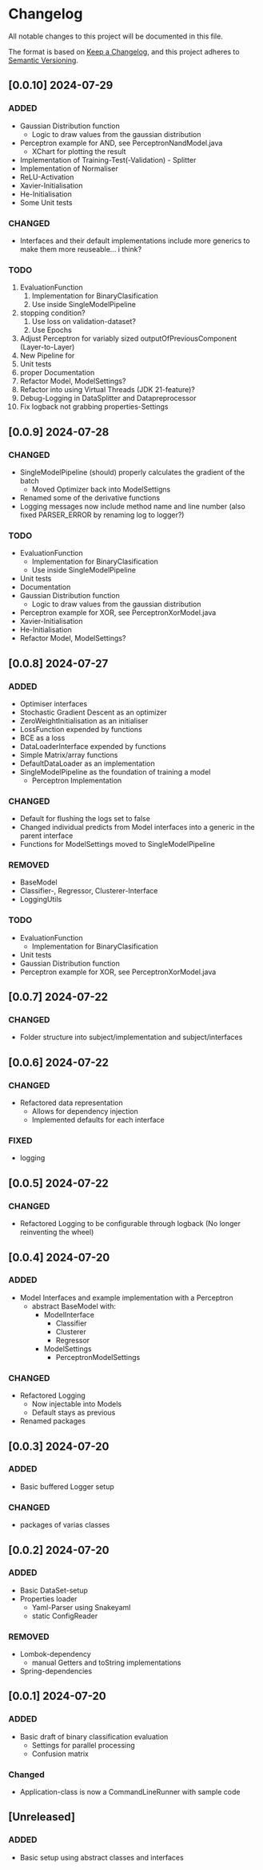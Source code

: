 # Changelog

All notable changes to this project will be documented in this file.

The format is based on [Keep a Changelog](https://keepachangelog.com/en/1.1.0/),
and this project adheres to [Semantic Versioning](https://semver.org/spec/v2.0.0.html).

## [0.0.10] 2024-07-29
### ADDED
- Gaussian Distribution function
    - Logic to draw values from the gaussian distribution
- Perceptron example for AND, see PerceptronNandModel.java
    - XChart for plotting the result
- Implementation of Training-Test(-Validation) - Splitter
- Implementation of Normaliser
- ReLU-Activation
- Xavier-Initialisation
- He-Initialisation
- Some Unit tests
### CHANGED
- Interfaces and their default implementations include more generics to make them more reuseable... i think? 
### TODO
1. EvaluationFunction
    1. Implementation for BinaryClasification
    2. Use inside SingleModelPipeline
3. stopping condition? 
    1. Use loss on validation-dataset?
    2. Use Epochs
4. Adjust Perceptron for variably sized outputOfPreviousComponent (Layer-to-Layer)
5. New Pipeline for 
6. Unit tests
7. proper Documentation
8. Refactor Model, ModelSettings?
9. Refactor into using Virtual Threads (JDK 21-feature)?
10. Debug-Logging in DataSplitter and Datapreprocessor
11. Fix logback not grabbing properties-Settings


## [0.0.9] 2024-07-28
### CHANGED
- SingleModelPipeline (should) properly calculates the gradient of the batch
    - Moved Optimizer back into ModelSettigns
- Renamed some of the derivative functions
- Logging messages now include method name and line number (also fixed PARSER_ERROR by renaming log to logger?)
### TODO
- EvaluationFunction
    - Implementation for BinaryClasification
    - Use inside SingleModelPipeline
- Unit tests
- Documentation
- Gaussian Distribution function
    - Logic to draw values from the gaussian distribution
- Perceptron example for XOR, see PerceptronXorModel.java
- Xavier-Initialisation
- He-Initialisation
- Refactor Model, ModelSettings?

## [0.0.8] 2024-07-27
### ADDED
- Optimiser interfaces
- Stochastic Gradient Descent as an optimizer
- ZeroWeightInitialisation as an initialiser
- LossFunction expended by functions
- BCE as a loss
- DataLoaderInterface expended by functions
- Simple Matrix/array functions
- DefaultDataLoader as an implementation
- SingleModelPipeline as the foundation of training a model
    - Perceptron Implementation
### CHANGED
- Default for flushing the logs set to false
- Changed individual predicts from Model interfaces into a generic in the parent interface
- Functions for ModelSettings moved to SingleModelPipeline
### REMOVED
- BaseModel 
- Classifier-, Regressor, Clusterer-Interface
- LoggingUtils
### TODO
- EvaluationFunction
    - Implementation for BinaryClasification
- Unit tests
- Gaussian Distribution function
- Perceptron example for XOR, see PerceptronXorModel.java

## [0.0.7] 2024-07-22
### CHANGED
- Folder structure into subject/implementation and subject/interfaces

## [0.0.6] 2024-07-22
### CHANGED
- Refactored data representation 
    - Allows for dependency injection
    - Implemented defaults for each interface
### FIXED
- logging

## [0.0.5] 2024-07-22
### CHANGED
- Refactored Logging to be configurable through logback (No longer reinventing the wheel)

## [0.0.4] 2024-07-20
### ADDED
- Model Interfaces and example implementation with a Perceptron
    - abstract BaseModel with:
        - ModelInterface
            - Classifier
            - Clusterer
            - Regressor
        - ModelSettings
            - PerceptronModelSettings
        
### CHANGED
- Refactored Logging
    - Now injectable into Models
    - Default stays as previous
- Renamed packages

## [0.0.3] 2024-07-20
### ADDED
- Basic buffered Logger setup
### CHANGED
- packages of varias classes

## [0.0.2] 2024-07-20
### ADDED
- Basic DataSet-setup
- Properties loader
    - Yaml-Parser using Snakeyaml
    - static ConfigReader

### REMOVED
- Lombok-dependency
    - manual Getters and toString implementations
- Spring-dependencies

## [0.0.1] 2024-07-20

### ADDED
- Basic draft of binary classification evaluation
    - Settings for parallel processing
    - Confusion matrix

### Changed
- Application-class is now a CommandLineRunner with sample code 

## [Unreleased]

### ADDED
- Basic setup using abstract classes and interfaces